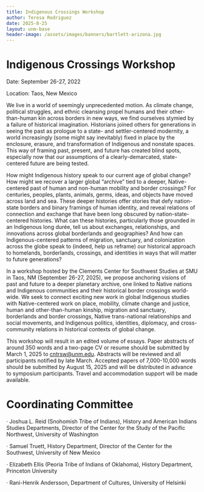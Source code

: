 ```yaml
---
title: Indigenous Crossings Workshop
author: Teresa Rodriguez
date: 2025-8-25
layout: unm-base
header-image: /assets/images/banners/bartlett-arizona.jpg
---
```


# Indigenous Crossings Workshop 
Date: September 26-27, 2022

Location: Taos, New Mexico

We live in a world of seemingly unprecedented motion. As climate change, political struggles, and ethnic cleansing propel humans and their other-than-human kin across borders in new ways, we find ourselves stymied by a failure of historical imagination. Historians joined others for generations in seeing the past as prologue to a state- and settler-centered modernity, a world increasingly (some might say inevitably) fixed in place by the enclosure, erasure, and transformation of Indigenous and nonstate spaces. This way of framing past, present, and future has created blind spots, especially now that our assumptions of a clearly-demarcated, state-centered future are being tested.

How might Indigenous history speak to our current age of global change? How might we recover a larger global “archive” tied to a deeper, Native-centered past of human and non-human mobility and border crossings? For centuries, peoples, plants, animals, germs, ideas, and objects have moved across land and sea. These deeper histories offer stories that defy nation-state borders and binary framings of human identity, and reveal relations of connection and exchange that have been long obscured by nation-state-centered histories. What can these histories, particularly those grounded in an Indigenous long durée, tell us about exchanges, relationships, and innovations across global borderlands and geographies? And how can Indigenous-centered patterns of migration, sanctuary, and colonization across the globe speak to (indeed, help us reframe) our historical approach to homelands, borderlands, crossings, and identities in ways that will matter to future generations?

In a workshop hosted by the Clements Center for Southwest Studies at SMU in Taos, NM (September 26-27, 2025), we propose anchoring visions of past and future to a deeper planetary archive, one linked to Native nations and Indigenous communities and their historical border crossings world-wide. We seek to connect exciting new work in global Indigenous studies with Native-centered work on place, mobility, climate change and justice, human and other-than-human kinship, migration and sanctuary, borderlands and border crossings, Native trans-national relationships and social movements, and Indigenous politics, identities, diplomacy, and cross-community relations in historical contexts of global change.

This workshop will result in an edited volume of essays. Paper abstracts of around 350 words and a two-page CV or resume should be submitted by March 1, 2025 to cntrsw@unm.edu. Abstracts will be reviewed and all participants notified by late March. Accepted papers of 7,000-10,000 words should be submitted by August 15, 2025 and will be distributed in advance to symposium participants. Travel and accommodation support will be made available.

# Coordinating Committee

· Joshua L. Reid (Snohomish Tribe of Indians), History and American Indians Studies Departments, Director of the Center for the Study of the Pacific Northwest, University of Washington

· Samuel Truett, History Department, Director of the Center for the Southwest, University of New Mexico

· Elizabeth Ellis (Peoria Tribe of Indians of Oklahoma), History Department, Princeton University

· Rani-Henrik Andersson, Department of Cultures, University of Helsinki
 

